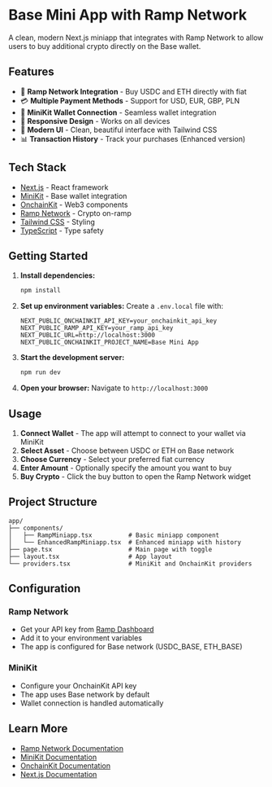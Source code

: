 # Base Mini App with Ramp Network

A clean, modern Next.js miniapp that integrates with Ramp Network to allow users to buy additional crypto directly on the Base wallet.

## Features

- 🚀 **Ramp Network Integration** - Buy USDC and ETH directly with fiat
- 💳 **Multiple Payment Methods** - Support for USD, EUR, GBP, PLN
- 🔗 **MiniKit Wallet Connection** - Seamless wallet integration
- 📱 **Responsive Design** - Works on all devices
- 🎨 **Modern UI** - Clean, beautiful interface with Tailwind CSS
- 📊 **Transaction History** - Track your purchases (Enhanced version)

## Tech Stack

- [Next.js](https://nextjs.org) - React framework
- [MiniKit](https://docs.base.org/builderkits/minikit/overview) - Base wallet integration
- [OnchainKit](https://www.base.org/builders/onchainkit) - Web3 components
- [Ramp Network](https://ramp.network) - Crypto on-ramp
- [Tailwind CSS](https://tailwindcss.com) - Styling
- [TypeScript](https://www.typescriptlang.org) - Type safety

## Getting Started

1. **Install dependencies:**
   ```bash
   npm install
   ```

2. **Set up environment variables:**
   Create a `.env.local` file with:
   ```env
   NEXT_PUBLIC_ONCHAINKIT_API_KEY=your_onchainkit_api_key
   NEXT_PUBLIC_RAMP_API_KEY=your_ramp_api_key
   NEXT_PUBLIC_URL=http://localhost:3000
   NEXT_PUBLIC_ONCHAINKIT_PROJECT_NAME=Base Mini App
   ```

3. **Start the development server:**
   ```bash
   npm run dev
   ```

4. **Open your browser:**
   Navigate to `http://localhost:3000`

## Usage

1. **Connect Wallet** - The app will attempt to connect to your wallet via MiniKit
2. **Select Asset** - Choose between USDC or ETH on Base network
3. **Choose Currency** - Select your preferred fiat currency
4. **Enter Amount** - Optionally specify the amount you want to buy
5. **Buy Crypto** - Click the buy button to open the Ramp Network widget

## Project Structure

```
app/
├── components/
│   ├── RampMiniapp.tsx          # Basic miniapp component
│   └── EnhancedRampMiniapp.tsx  # Enhanced miniapp with history
├── page.tsx                     # Main page with toggle
├── layout.tsx                   # App layout
└── providers.tsx                # MiniKit and OnchainKit providers
```

## Configuration

### Ramp Network
- Get your API key from [Ramp Dashboard](https://dashboard.ramp.network/)
- Add it to your environment variables
- The app is configured for Base network (USDC_BASE, ETH_BASE)

### MiniKit
- Configure your OnchainKit API key
- The app uses Base network by default
- Wallet connection is handled automatically

## Learn More

- [Ramp Network Documentation](https://docs.ramp.network/)
- [MiniKit Documentation](https://docs.base.org/builderkits/minikit/overview)
- [OnchainKit Documentation](https://docs.base.org/builders/onchainkit/getting-started)
- [Next.js Documentation](https://nextjs.org/docs)
